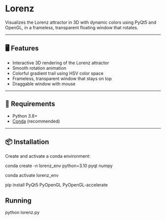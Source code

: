 # Lorenz
Visualizes the Lorenz attractor in 3D with dynamic colors using PyQt5 and OpenGL, in a frameless, transparent floating window that rotates.

---

## 🖥️ Features

- Interactive 3D rendering of the Lorenz attractor
- Smooth rotation animation
- Colorful gradient trail using HSV color space
- Frameless, transparent window that stays on top
- Draggable window with mouse

---

## 🚀 Requirements

- Python 3.8+
- [Conda](https://docs.conda.io/en/latest/) (recommended)

---

## 📦 Installation

Create and activate a conda environment:

conda create -n lorenz_env python=3.10 pyqt numpy

conda activate lorenz_env

pip install PyQt5 PyOpenGL PyOpenGL-accelerate


## Running

python lorenz.py
